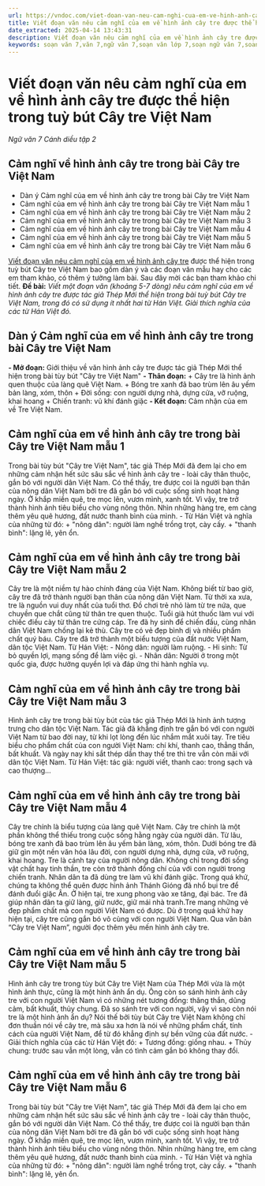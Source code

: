 ```yaml
---
url: https://vndoc.com/viet-doan-van-neu-cam-nghi-cua-em-ve-hinh-anh-cay-tre-duoc-the-hien-trong-tuy-but-cay-tre-viet-nam-282114
title: Viết đoạn văn nêu cảm nghĩ của em về hình ảnh cây tre được thể hiện trong tuỳ bút Cây tre Việt Nam - Ngữ văn 7 Cánh diều tập 2 - VnDoc.com
date_extracted: 2025-04-14 13:43:31
description: Viết đoạn văn nêu cảm nghĩ của em về hình ảnh cây tre được thể hiện trong tuỳ bút Cây tre Việt Nam là tài liệu Ngữ Văn 7 Cánh Diều tập 2, giúp các em dễ dàng chuẩn bị bài trước khi tới lớp.
keywords: soạn văn 7,văn 7,ngữ văn 7,soạn văn lớp 7,soạn ngữ văn 7,soan van 7,văn lớp 7,ngữ văn lớp 7,giải văn 7,soạn văn 7 tập 2,soạn văn lớp 7 tập 2,ngu van 7,Soạn bài Thực hành Tiếng Việt trang 62 tập 2,ngữ văn lớp 7 cánh diều,soạn văn 7 cánh diều,văn 7 cánh diều,soan van 7 canh dieu,soạn bài Thực hành Tiếng Việt trang 62 cánh diều,cảm nghĩ về hình ảnh cây tre trong bài cây tre việt nam
---
```


# Viết đoạn văn nêu cảm nghĩ của em về hình ảnh cây tre được thể hiện trong tuỳ bút Cây tre Việt Nam
 _Ngữ văn 7 Cánh diều tập 2_
## Cảm nghĩ về hình ảnh cây tre trong bài Cây tre Việt Nam
  * Dàn ý Cảm nghĩ của em về hình ảnh cây tre trong bài Cây tre Việt Nam
  * Cảm nghĩ của em về hình ảnh cây tre trong bài Cây tre Việt Nam mẫu 1
  * Cảm nghĩ của em về hình ảnh cây tre trong bài Cây tre Việt Nam mẫu 2
  * Cảm nghĩ của em về hình ảnh cây tre trong bài Cây tre Việt Nam mẫu 3
  * Cảm nghĩ của em về hình ảnh cây tre trong bài Cây tre Việt Nam mẫu 4
  * Cảm nghĩ của em về hình ảnh cây tre trong bài Cây tre Việt Nam mẫu 5
  * Cảm nghĩ của em về hình ảnh cây tre trong bài Cây tre Việt Nam mẫu 6

[Viết đoạn văn nêu cảm nghĩ của em về hình ảnh cây tre](<https://vndoc.com/viet-doan-van-neu-cam-nghi-cua-em-ve-hinh-anh-cay-tre-duoc-the-hien-trong-tuy-but-cay-tre-viet-nam-282114>) được thể hiện trong tuỳ bút Cây tre Việt Nam bao gồm dàn ý và các đoạn văn mẫu hay cho các em tham khảo, có thêm ý tưởng làm bài. Sau đây mời các bạn tham khảo chi tiết.
**Đề bài:**
_Viết một đoạn văn \(khoảng 5-7 dòng\) nêu cảm nghĩ của em về hình ảnh cây tre được tác giả Thép Mới thể hiện trong bài tuỳ bút Cây tre Việt Nam, trong đó có sử dụng ít nhất hai từ Hán Việt. Giải thích nghĩa của các từ Hán Việt đó._
## Dàn ý Cảm nghĩ của em về hình ảnh cây tre trong bài Cây tre Việt Nam
**\- Mở đoạn:** Giới thiệu về văn hình ảnh cây tre được tác giả Thép Mới thể hiện trong bài tùy bút "Cây tre Việt Nam"
**\- Thân đoạn:**
\+ Cây tre là hình ảnh quen thuộc của làng quê Việt Nam.
\+ Bóng tre xanh đã bao trùm lên âu yếm bản làng, xóm, thôn
\+ Đời sống: con người dựng nhà, dựng cửa, vỡ ruộng, khai hoang
\+ Chiến tranh: vũ khí đánh giặc
**\- Kết đoạn:** Cảm nhận của em về Tre Việt Nam.
## Cảm nghĩ của em về hình ảnh cây tre trong bài Cây tre Việt Nam mẫu 1
Trong bài tùy bút "Cây tre Việt Nam", tác giả Thép Mới đã đem lại cho em những cảm nhận hết sức sâu sắc về hình ảnh cây tre - loài cây thân thuộc, gắn bó với người dân Việt Nam. Có thể thấy, tre được coi là người bạn thân của nông dân Việt Nam bởi tre đã gắn bó với cuộc sống sinh hoạt hàng ngày. Ở khắp miền quê, tre mọc lên, vươn mình, xanh tốt. Vì vậy, tre trở thành hình ảnh tiêu biểu cho vùng nông thôn. Nhìn những hàng tre, em càng thêm yêu quê hương, đất nước thanh bình của mình.
\- Từ Hán Việt và nghĩa của những từ đó:
\+ "nông dân": người làm nghề trồng trọt, cày cấy.
\+ "thanh bình": lặng lẽ, yên ổn.
## Cảm nghĩ của em về hình ảnh cây tre trong bài Cây tre Việt Nam mẫu 2
Cây tre là một niềm tự hào chính đáng của Việt Nam. Không biết từ bao giờ, cây tre đã trở thành người bạn thân của nông dân Việt Nam. Từ thời xa xưa, tre là nguồn vui duy nhất của tuổi thơ. Đồ chơi trẻ nhỏ làm từ tre nứa, que chuyền que chắt cũng từ thân tre quen thuộc. Tuổi già hút thuốc làm vui với chiếc điếu cày từ thân tre cứng cáp. Tre đã hy sinh để chiến đấu, cùng nhân dân Việt Nam chống lại kẻ thù. Cây tre có vẻ đẹp bình dị và nhiều phẩm chất quý báu. Cây tre đã trở thành một biểu tượng của đất nước Việt Nam, dân tộc Việt Nam.
Từ Hán Việt:
\- Nông dân: người làm ruộng.
\- Hi sinh: Từ bỏ quyền lợi, mạng sống để làm việc gì.
\- Nhân dân: Người ở trong một quốc gia, được hưởng quyền lợi và đáp ứng thi hành nghĩa vụ.
## Cảm nghĩ của em về hình ảnh cây tre trong bài Cây tre Việt Nam mẫu 3
Hình ảnh cây tre trong bài tùy bút của tác giả Thép Mới là hình ảnh tượng trưng cho dân tộc Việt Nam. Tác giả đã khẳng định tre gắn bó với con người Việt Nam từ bao đời nay, từ khi lọt lòng đến lúc nhắm mắt xuôi tay. Tre tiêu biểu cho phẩm chất của con người Việt Nam: chí khí, thanh cao, thẳng thắn, bất khuất. Và ngày nay khi sắt thép dần thay thế tre thì tre vẫn còn mãi với dân tộc Việt Nam.
Từ Hán Việt: tác giả: người viết, thanh cao: trong sạch và cao thượng…
## Cảm nghĩ của em về hình ảnh cây tre trong bài Cây tre Việt Nam mẫu 4
Cây tre chính là biểu tượng của làng quê Việt Nam. Cây tre chính là một phần không thể thiếu trong cuộc sống hằng ngày của người dân. Từ lâu, bóng tre xanh đã bao trùm lên âu yếm bản làng, xóm, thôn. Dưới bóng tre đã giữ gìn một nền văn hóa lâu đời, con người dựng nhà, dựng cửa, vỡ ruộng, khai hoang. Tre là cánh tay của người nông dân. Không chỉ trong đời sống vật chất hay tinh thần, tre còn trở thành đồng chí của với con người trong chiến tranh. Nhân dân ta đã dùng tre làm vũ khí đánh giặc. Trong quá khứ, chúng ta không thể quên được hình ảnh Thánh Gióng đã nhổ bụi tre để đánh đuổi giặc Ân. Ở hiện tại, tre xung phong vào xe tăng, đại bác. Tre đã giúp nhân dân ta giữ làng, giữ nước, giữ mái nhà tranh.Tre mang những vẻ đẹp phẩm chất mà con người Việt Nam có được. Dù ở trong quá khứ hay hiện tại, cây tre cũng gắn bó vô cùng với con người Việt Nam. Qua văn bản “Cây tre Việt Nam”, người đọc thêm yêu mến hình ảnh cây tre.
## Cảm nghĩ của em về hình ảnh cây tre trong bài Cây tre Việt Nam mẫu 5
Hình ảnh cây tre trong tùy bút Cây tre Việt Nam của Thép Mới vừa là một hình ảnh thực, cũng là một hình ảnh ẩn dụ. Ông còn so sánh hình ảnh cây tre với con người Việt Nam vì có những nét tương đồng: thăng thắn, dũng cảm, bất khuất, thủy chung. Đã so sánh tre với con người, vậy vì sao còn nói tre là một hình ảnh ẩn dụ? Nói thế bởi tùy bút Cây tre Việt Nam không chỉ đơn thuần nói về cây tre, mà sâu xa hơn là nói về những phẩm chất, tính cách của người Việt Nam, để từ đó khẳng định sự bền vững của đất nước.
\- Giải thích nghĩa của các từ Hán Việt đó:
\+ Tương đồng: giống nhau.
\+ Thủy chung: trước sau vẫn một lòng, vẫn có tình cảm gắn bó không thay đổi.
## Cảm nghĩ của em về hình ảnh cây tre trong bài Cây tre Việt Nam mẫu 6
Trong bài tùy bút "Cây tre Việt Nam", tác giả Thép Mới đã đem lại cho em những cảm nhận hết sức sâu sắc về hình ảnh cây tre - loài cây thân thuộc, gắn bó với người dân Việt Nam. Có thể thấy, tre được coi là người bạn thân của nông dân Việt Nam bởi tre đã gắn bó với cuộc sống sinh hoạt hàng ngày. Ở khắp miền quê, tre mọc lên, vươn mình, xanh tốt. Vì vậy, tre trở thành hình ảnh tiêu biểu cho vùng nông thôn. Nhìn những hàng tre, em càng thêm yêu quê hương, đất nước thanh bình của mình.
\- Từ Hán Việt và nghĩa của những từ đó:
\+ "nông dân": người làm nghề trồng trọt, cày cấy.
\+ "thanh bình": lặng lẽ, yên ổn.
